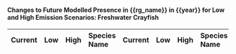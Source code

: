

#### Changes to Future Modelled Presence in {{rg_name}} in {{year}} for Low and High Emission Scenarios: Freshwater Crayfish

| Current | Low | High | Species Name | Current | Low | High | Species Name |
|:-------:|:---:|:----:|:-------------|:-------:|:---:|:----:|:-------------|
